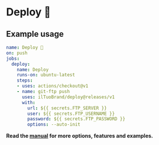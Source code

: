# Deploy 🚀

## Example usage

```yml
name: Deploy 🚀
on: push
jobs:
  deploy:
    name: Deploy
    runs-on: ubuntu-latest
    steps:
    - uses: actions/checkout@v1
    - name: git-ftp push
      uses: ilTuoBrand/deploy@releases/v1
      with:
        url: ${{ secrets.FTP_SERVER }}
        user: ${{ secrets.FTP_USERNAME }}
        password: ${{ secrets.FTP_PASSWORD }}
        options: --auto-init
```

**Read the [manual](https://github.com/git-ftp/git-ftp/blob/1.6.0/man/git-ftp.1.md#options) for more options, features and examples.**
